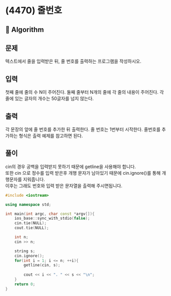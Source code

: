 # (4470) 줄번호
## :100: Algorithm
## 문제
텍스트에서 줄을 입력받은 뒤, 줄 번호를 출력하는 프로그램을 작성하시오.

## 입력
첫째 줄에 줄의 수 N이 주어진다. 둘째 줄부터 N개의 줄에 각 줄의 내용이 주어진다. 각 줄에 있는 글자의 개수는 50글자를 넘지 않는다.

## 출력
각 문장의 앞에 줄 번호를 추가한 뒤 출력한다. 줄 번호는 1번부터 시작한다. 줄번호를 추가하는 형식은 출력 예제를 참고하면 된다.

## 풀이
cin의 경우 공백을 입력받지 못하기 때문에 getline을 사용해야 합니다.  
또한 cin 으로 정수를 입력 받은후 개행 문자가 남아있기 때문에 cin.ignore()를 통해 개행문자를 지워줍니다.  
이후는 그래도 번호와 입력 받은 문자열을 출력해 주시면됩니다.  

```cpp
#include <iostream>

using namespace std;

int main(int argc, char const *argv[]){
    ios_base::sync_with_stdio(false);
    cin.tie(NULL);
    cout.tie(NULL);

    int n;
    cin >> n;

    string s;
    cin.ignore();
    for(int i = 1; i <= n; ++i){
        getline(cin, s);
        
        cout << i << ". " << s << "\n";
    }
    return 0;
}

```